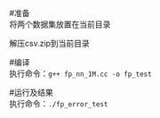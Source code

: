 #准备  
将两个数据集放置在当前目录

解压csv.zip到当前目录

#编译  
执行命令：`g++ fp_nn_1M.cc -o fp_test`  

#运行及结果  
执行命令：`./fp_error_test`  
